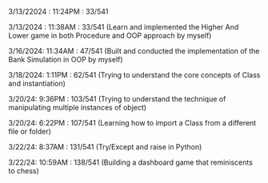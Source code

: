3/13/22024 : 11:24PM : 33/541

3/13/2024 : 11:38AM : 33/541 (Learn and implemented the Higher And Lower game in both Procedure and OOP approach by myself)

3/16/2024: 11:34AM : 47/541 (Built and conducted the implementation of the Bank Simulation in OOP by myself)

3/18/2024: 1:11PM : 62/541 (Trying to understand the core concepts of Class and instantiation)

3/20/24: 9:36PM : 103/541 (Trying to understand the technique of manipulating multiple instances of object)

3/20/24: 6:22PM : 107/541 (Learning how to import a Class from a different file or folder)

3/22/24: 8:37AM : 131/541 (Try/Except and raise in Python)

3/22/24: 10:59AM : 138/541 (Building a dashboard game that reminiscents to chess)
